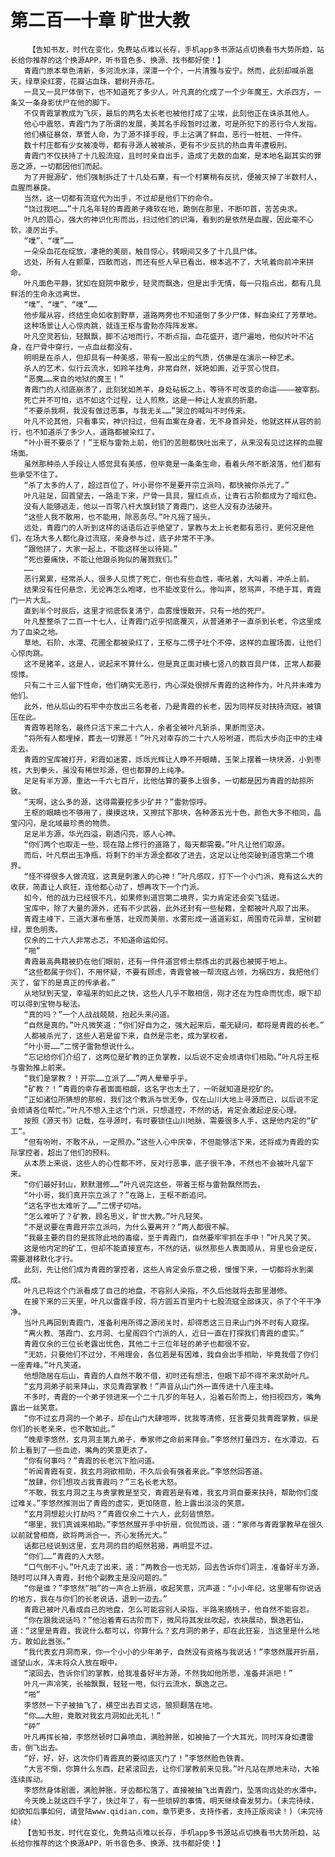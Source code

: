 # 第二百一十章 旷世大教
        【告知书友，时代在变化，免费站点难以长存，手机app多书源站点切换看书大势所趋，站长给你推荐的这个换源APP，听书音色多、换源、找书都好使！】
       青霞门原本草色清新，多河流水泽，深潭一个个，一片清雅与安宁。然而，此刻却喊杀震天，绿草染红雾，花瓣沾血珠，碧树开赤花。
       一具又一具尸体倒下，也不知道死了多少人，叶凡真的化成了一个少年魔王，大杀四方，一条又一条身影伏尸在他的脚下。
       不仅青霞掌教成为飞灰，最后的两名太长老也被他打成了尘埃，此刻他正在诛杀其他人。
       他心中震怒，青霞门为了所谓的发展，美其名手段暂时过激，可是所犯下的恶行令人发指。
       他们横征暴敛，草菅人命，为了源不择手段，手上沾满了鲜血，恶行一桩桩、一件件。
       数十村庄都有少女被凌辱，都有寻源人被被杀，更有不少反抗的热血青年遭极刑。
       青霞门不仅扶持了十几股流寇，且时时亲自出手，造成了无数的血案，是本地名副其实的罪恶之源，一切都因他们而起。
       为了开掘源矿，他们强制拆迁了十几处石寨，有一个村寨稍有反抗，便被灭掉了半数村人，血腥而暴戾。
       当然，这一切都有流寇代为出手，不过却是他们下的命令。
       “饶过我吧……”十几名年轻的青霞弟子瘫软在地，跪倒在那里，不断叩首，苦苦央求。
       叶凡的眉心，强大的神识化形而出，扫过他们的识海，看到的是依然是血腥，因此毫不心软，凌厉出手。
       “噗”、“噗”……
       一朵朵血花在绽放，凄艳的美丽，触目惊心，转眼间又多了十几具尸体。
       远处，所有人在颤栗，四散而逃，而还有些人早已看出，根本逃不了，大吼着向前冲来拼命。
       叶凡面色平静，犹如在庭院中散步，轻灵而飘逸，但是出手无情，每一只指点出，都有几具鲜活的生命永远离世。
       “噗”、“噗”、“噗”……
       他步履从容，终结生命如收割野草，道路两旁也不知道倒了多少尸体，鲜血染红了芳草地。
       这种场景让人心惊肉跳，就连王枢与雷勃亦阵阵发寒。
       叶凡空灵若仙，轻飘飘，脚不沾地而行，不断点指，血花盛开，遗尸遍地，他似片叶不沾身，在尸骨中穿行，一点血丝都没有。
       明明是在杀人，但却具有一种美感，带有一股出尘的气质，仿佛是在演示一种艺术。
       杀人的艺术，似行云流水，如羚羊挂角，非常自然，妖艳如画，近乎赏心悦目。
       “恶魔……来自的地狱的魔王！”
       青霞门的人彻底崩溃了，此刻犹如羔羊，身处砧板之上，等待不可改变的命运————被宰割。
       死亡并不可怕，远不如这个过程，让人煎熬，这是一种让人发疯的折磨。
       “不要杀我啊，我没有做过恶事，与我无关……”哭泣的喊叫不时传来。
       叶凡不论其他，只看事实，神识扫过，但有血案在身者，无不身首异处，他就这样从容的前行，也不知道杀了多少人，道路都被染红了。
       “叶小哥不要杀了！”王枢与雷勃上前，他们的苦胆都快吐出来了，从来没有见过这样的血腥场面。
       虽然那种杀人手段让人感觉具有美感，但毕竟是一条条生命，看着头颅不断滚落，他们都有些承受不住了。
       “杀了太多的人了，超过百位了，叶小哥你不是要开宗立派吗，都快被你杀光了。”
       叶凡驻足，回首望去，一路走下来，尸骨一具具，猩红点点，让青石古阶都成为了暗红色。
       没有人能够逃走，他以一百零八杆大旗封锁了青霞门，这些人没有办法破开。
       “这些人我不敢用，也不能用，除恶务尽。”叶凡摇了摇头。
       远处，青霞门的人听到这样的话语后近乎绝望了，掌教与太上长老都有恶行，更何况是他们，在场大多人都化身过流寇，亲身参与过，底子非常不干净。
       “跟他拼了，大家一起上，不能这样坐以待毙。”
       “死也要痛快，不能让他跟杀狗似的屠戮我们。”
       ……
       恶行累累，经常杀人，很多人见惯了死亡，倒也有些血性，嘶吼着，大叫着，冲杀上前。
       结果没有任何悬念，无论再怎么咆哮，也不能改变什么。惨叫声，怒骂声，不绝于耳，青霞门一片大乱。
       直到半个时辰后，这里才彻底恢复清宁，血雾慢慢散开，只有一地的死尸。
       叶凡整整杀了二百一十七人，让青霞门近乎彻底覆灭，从普通弟子一直杀到长老，令这里成为了血染之地。
       草地、石阶、水潭、花圃全都被染红了，王枢与二愣子吐个不停，这样的血腥场面，让他们心惊肉跳。
       这不是猪羊，这是人，说起来不算什么，但是真正面对横七竖八的数百具尸体，正常人都要惊悸。
       只有二十三人留下性命，他们确实无恶行，内心深处很排斥青霞的这种作为，叶凡并未难为他们。
       此外，他从后山的石牢中亦放出三名老者，乃是青霞的长老，因为同样反对扶持流寇，被镇压在此。
       青霞等若除名，最终只活下来二十六人，余者全被叶凡斩杀，果断而坚决。
       “将所有人都埋掉，葬去一切罪恶！”叶凡对幸存的二十六人吩咐道，而后大步向正中的主峰走去。
       青霞的宝库被打开，彩霞如迷雾，烁烁光辉让人睁不开眼睛，玉架上摆着一块块源，小到枣核，大到拳头，虽没有稀世珍源，但也都算的上纯净。
       足足有半方源，重达一千六七百斤，比他估算的要多上很多，一切都是因为青霞的劫掠所致。
       “天啊，这么多的源，这得需要挖多少矿井？”雷勃惊呼。
       王枢的眼睛也不够用了，摸摸这块，又擦拭下那块，各种源五光十色，颜色大多不相同，晶莹闪闪，是北域最珍贵的物质。
       足足半方源，华光四溢，剔透闪亮，惑人心神。
       “你们两个也取走一些，现在踏上修行的道路了，每天都需要。”叶凡让他们取源。
       而后，叶凡祭出玉净瓶，将剩下的半方源全都收了进去，这足以让他突破到道宫第二个境界。
       “怪不得很多人做流寇，这真是刺激人的心神！”叶凡感叹，打下一个小门派，竟有这么大的收获，简直让人疯狂，连他都心动了，想再攻下一个门派。
       如今，他的战力已经很不凡，如果修到道宫第二境界，实力肯定还会突飞猛进。
       宝库中，除了大量的源外，还有不少武器，此外还封有一些秘籍，全都被叶凡取了出来。
       青霞主峰下，三道大瀑布垂落，壮观而美丽，水雾形成一道道彩虹，周围奇花异草，宝树碧绿，景色明秀。
       仅余的二十六人非常忐忑，不知道命运如何。
       “啪”
       青霞最高典籍被扔在他们眼前，还有一件件道宫修士祭炼出的武器也被掷于地上。
       “这些都属于你们，不用怀疑，不要有顾虑，青霞曾被一帮流寇占领，为祸四方，我把他们灭了，留下的是真正的传承者。”
       从地狱到天堂，幸福来的如此之快，这些人几乎不敢相信，刚才还在为性命而忧虑，眼下却可以得到宝物与秘法。
       “真的吗？”一个人战战兢兢，抬起头来问道。
       “自然是真的。”叶凡微笑道：“你们好自为之，强大起来后，毫无疑问，都将是青霞的长老。”
       人都被杀光了，这些人若是留下来，自然是宗老，成为掌权者。
       “叶小哥……”二愣子雷勃想说什么。
       “忘记给你们介绍了，这两位是矿教的正负掌教，以后说不定会烦请你们相助。”叶凡将王枢与雷勃推上前来。
       “我们是掌教？！开宗……立派了……”两人晕晕乎乎。
       “矿教？！”青霞的幸存者面面相觑，这名字也太土了，一听就知道是挖矿的。
       “正如诸位所猜想的那般，我们这个教派与世无争，仅在山川大地上寻源而已，以后说不定会烦请各位帮忙。”叶凡不想入主这个门派，只想遥控，不然的话，肯定会激起逆反心理。
       按照《源天书》记载，在寻源时，有时要锁住山川地脉，需要很多人手，这是他内定的“矿工”。
       “但有吩咐，不敢不从，一定照办。”这些人心中庆幸，不但能够活下来，还将成为青霞的实际掌控者，超出了他们的预料。
       从本质上来说，这些人的心性都不坏，反对行恶事，底子很干净，不然也不会被叶凡留下来。
       “你们最好封山，默默潜修……”叶凡说完这些，带着王枢与雷勃飘然而去。
       “叶小哥，我们真开宗立派了？”在路上，王枢不断追问。
       “这名字也太难听了……”二愣子叨咕。
       “怎么难听了？矿教，顾名思义，旷世大教。”叶凡轻笑。
       “不是说要在青霞开宗立派吗，为什么要离开？”两人都很不解。
       “我最主要的目的是拔除此地的毒瘤，至于青霞门，自然要牢牢抓在手中！”叶凡笑了笑。
       这是他内定的矿工，但却不能直接宣布，不然的话，纵然那些人表面顺从，背里也会逆反，需要潜移默化才行。
       此刻，先让他们成为青霞的掌控者，这些人肯定会乐意之极，慢慢下来，一切都将水到渠成。
       叶凡已将这个门派看成了自己的地盘，不容别人染指，不久后他就将去那里潜修。
       在接下来的三天里，叶凡以雷霆手段，将方圆五百里内十七股流寇全部诛灭，杀了个干干净净。
       当叶凡再回到青霞门，准备利用所得之源闭关时，却得悉这三日来山门外不时有人窥探。
       “离火教、落霞门、玄月洞、七星阁四个门派的人，近日一直在打探我们青霞的虚实。”
       青霞仅余的三位长老露出忧色，其他二十三位年轻的弟子也都很不安。
       “无妨，只要他们不过分，不用理会，各位若是有困难，我自会出手相助，毕竟我借了你们一座青峰。”叶凡笑道。
       他想隐居在后山，青霞的人自然不敢不借，初时还有想法，但眼下却不得不来求助叶凡。
       “玄月洞弟子前来拜山，求见青霞掌教！”声音从山门外一直传进十八座主峰。
       不多时，青霞的一个弟子领进来一个二十几岁的年轻人，沿着石阶而上，他扫视四方，嘴角露出一丝笑意。
       “你不过玄月洞的一个弟子，却在山门大肆喧哗，扰我等清修，狂言要见我青霞掌教，纵是你们的长老亲来，也不敢如此。”
       “晚辈李悠然，玄月洞主第九弟子，奉家师之命前来拜会。”李悠然打量四方，在水潭边、石阶上看到了一些血迹，嘴角的笑意更浓了。
       “你有何事吗？”青霞的长老沉下脸问道。
       “听闻青霞有变，我玄月洞欲相助，不久后会有强者来此。”李悠然回答道。
       “放肆，你们想攻占我青霞吗？”三名长老大怒。
       “不敢，我玄月洞之主与贵掌教是至交，青霞若是有难，我玄月洞自要来扶持，帮助你们度过难关。”李悠然推测出了青霞的虚实，更加随意，脸上露出淡淡的笑意。
       “玄月洞想趁火打劫吗？”青霞仅余二十六人，此刻皆愤怒。
       “哪里，我们真诚来相助。”李悠然展开手中折扇，侃侃而谈，道：“家师与青霞掌教早在很久以前就曾相商，欲将两派合一，齐心发扬光大。”
       话都已经说到这里，玄月洞的目的昭然若揭，再明显不过。
       “你们……”青霞的人大怒。
       “口气倒不小。”叶凡走了出来，道：“两教合一也无妨，回去告诉你们洞主，准备好半方源，随时可以拜入青霞，封他个副教主是没问题的。”
       “你是谁？”李悠然“啪”的一声合上折扇，收起笑意，沉声道：“小小年纪，这里哪有你说话的地方，我在与你们的长老说话，退到一边去。”
       青霞已被叶凡看成自己的地盘，怎么可能容别人染指，半路来摘桃子，他自然不能容忍。
       “你在跟我说话吗？”他沿着青石古阶而下，微风将其发丝吹起，衣袂展动，飘逸若仙，道：“这里是青霞，我说什么都可以，你算什么？玄月洞的弟子，却在此狂妄，当这里是什么地方，敢如此嚣张。”
       “我代表玄月洞而来，你一个小小的少年弟子，自然没有资格与我说话！”李悠然展开折扇，遥望山水，浑未将众人放在眼中。
       “滚回去，告诉你们的掌教，给我准备好半方源，不然我如他所愿，准备并派吧！”
       叶凡一声冷笑，长袖飘飘，轻轻一甩，似行云流水，飘逸之己。
       “啪”
       李悠然一下子被抽飞了，横空出去百丈远，狼狈翻落在地。
       “你……大胆，竟敢对我玄月洞如此无礼！”
       “砰”
       叶凡再挥长袖，李悠然顿时口鼻喷血，满脸肿胀，如被抽了一个大耳光，同时浑身如遭雷击，倒飞出去。
       “好，好，好，这次你们青霞真的要彻底灭门了！”李悠然脸色铁青。
       “大言不惭，你算什么东西，赶紧滚回去，让你们掌教前来见我。”叶凡站在原地未动，大袖连续挥动。
       李悠然身体剧震，满脸肿胀，牙齿都松落了，直接被抽飞出青霞门，坠落向远处的水潭中。
       今天晚上就这四千字了，快过年了，有一些琐碎的事情，明天继续奋发努力。(未完待续，如欲知后事如何，请登陆www.qidian.com，章节更多，支持作者，支持正版阅读！)（未完待续）
       【告知书友，时代在变化，免费站点难以长存，手机app多书源站点切换看书大势所趋，站长给你推荐的这个换源APP，听书音色多、换源、找书都好使！】